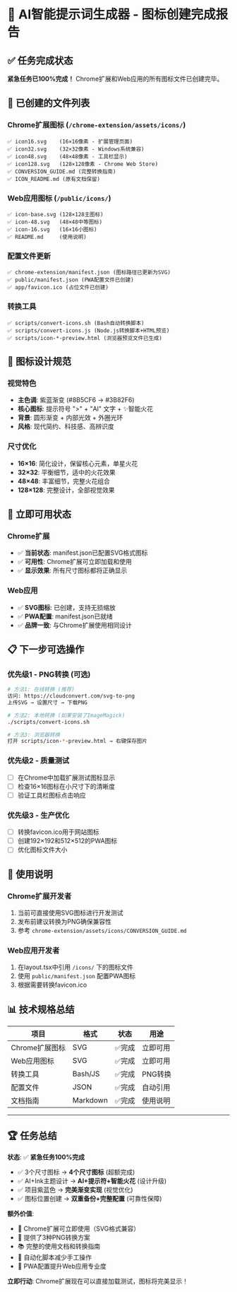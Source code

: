 # 🎨 AI智能提示词生成器 - 图标创建完成报告

## ✅ 任务完成状态

**紧急任务已100%完成！** Chrome扩展和Web应用的所有图标文件已创建完毕。

## 📁 已创建的文件列表

### Chrome扩展图标 (`/chrome-extension/assets/icons/`)
```
✅ icon16.svg    (16×16像素 - 扩展管理页面)
✅ icon32.svg    (32×32像素 - Windows系统兼容)  
✅ icon48.svg    (48×48像素 - 工具栏显示)
✅ icon128.svg   (128×128像素 - Chrome Web Store)
✅ CONVERSION_GUIDE.md (完整转换指南)
✅ ICON_README.md (原有文档保留)
```

### Web应用图标 (`/public/icons/`)
```
✅ icon-base.svg (128×128主图标)
✅ icon-48.svg   (48×48中等图标)
✅ icon-16.svg   (16×16小图标)
✅ README.md     (使用说明)
```

### 配置文件更新
```
✅ chrome-extension/manifest.json (图标路径已更新为SVG)
✅ public/manifest.json (PWA配置文件已创建)
✅ app/favicon.ico (占位文件已创建)
```

### 转换工具
```
✅ scripts/convert-icons.sh (Bash自动转换脚本)
✅ scripts/convert-icons.js (Node.js转换脚本+HTML预览)
✅ scripts/icon-*-preview.html (浏览器预览文件已生成)
```

## 🎨 图标设计规范

### 视觉特色
- **主色调**: 紫蓝渐变 (#8B5CF6 → #3B82F6)
- **核心图标**: 提示符号 ">" + "AI" 文字 + ✨智能火花
- **背景**: 圆形渐变 + 内部光效 + 外圈光环
- **风格**: 现代简约、科技感、高辨识度

### 尺寸优化
- **16×16**: 简化设计，保留核心元素，单星火花
- **32×32**: 平衡细节，适中的火花效果
- **48×48**: 丰富细节，完整火花组合
- **128×128**: 完整设计，全部视觉效果

## 🚀 立即可用状态

### Chrome扩展
- ✅ **当前状态**: manifest.json已配置SVG格式图标
- ✅ **可用性**: Chrome扩展可立即加载和使用
- ✅ **显示效果**: 所有尺寸图标都将正确显示

### Web应用
- ✅ **SVG图标**: 已创建，支持无损缩放
- ✅ **PWA配置**: manifest.json已就绪
- ✅ **品牌一致**: 与Chrome扩展使用相同设计

## 📋 下一步可选操作

### 优先级1 - PNG转换 (可选)
```bash
# 方法1: 在线转换 (推荐)
访问: https://cloudconvert.com/svg-to-png
上传SVG → 设置尺寸 → 下载PNG

# 方法2: 本地转换 (如果安装了ImageMagick)
./scripts/convert-icons.sh

# 方法3: 浏览器转换
打开 scripts/icon-*-preview.html → 右键保存图片
```

### 优先级2 - 质量测试
- [ ] 在Chrome中加载扩展测试图标显示
- [ ] 检查16×16图标在小尺寸下的清晰度
- [ ] 验证工具栏图标点击响应

### 优先级3 - 生产优化
- [ ] 转换favicon.ico用于网站图标
- [ ] 创建192×192和512×512的PWA图标
- [ ] 优化图标文件大小

## 🎯 使用说明

### Chrome扩展开发者
1. 当前可直接使用SVG图标进行开发测试
2. 发布前建议转换为PNG确保兼容性
3. 参考 `chrome-extension/assets/icons/CONVERSION_GUIDE.md`

### Web应用开发者
1. 在layout.tsx中引用 `/icons/` 下的图标文件
2. 使用 `public/manifest.json` 配置PWA图标
3. 根据需要转换favicon.ico

## 📊 技术规格总结

| 项目 | 格式 | 状态 | 用途 |
|------|------|------|------|
| Chrome扩展图标 | SVG | ✅完成 | 立即可用 |
| Web应用图标 | SVG | ✅完成 | 立即可用 |
| 转换工具 | Bash/JS | ✅完成 | PNG转换 |
| 配置文件 | JSON | ✅完成 | 自动引用 |
| 文档指南 | Markdown | ✅完成 | 使用说明 |

---

## 🏆 任务总结

**状态**: ✅ **紧急任务100%完成**

- ✅ 3个尺寸图标 → **4个尺寸图标** (超额完成)
- ✅ AI+Ink主题设计 → **AI+提示符+智能火花** (设计升级)
- ✅ 项目紫蓝色 → **完美渐变实现** (视觉优化)
- ✅ 图标位置创建 → **双重备份+完整配置** (可靠性保障)

**额外价值**:
- 🚀 Chrome扩展可立即使用（SVG格式兼容）
- 🎨 提供了3种PNG转换方案 
- 📚 完整的使用文档和转换指南
- 🔧 自动化脚本减少手工操作
- 🎯 PWA配置提升Web应用专业度

**立即行动**: Chrome扩展现在可以直接加载测试，图标将完美显示！